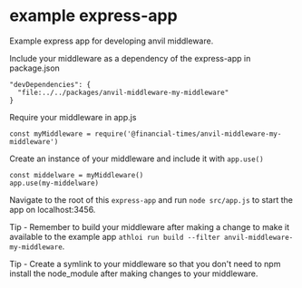 # example express-app

Example express app for developing anvil middleware.

Include your middleware as a dependency of the express-app in package.json
```
"devDependencies": {
  "file:../../packages/anvil-middleware-my-middleware"
}
```

Require your middleware in app.js

```
const myMiddleware = require('@financial-times/anvil-middleware-my-middleware')

```

Create an instance of your middleware and include it with `app.use()`
```
const middelware = myMiddleware()
app.use(my-middelware)
```

Navigate to the root of this `express-app` and run `node src/app.js` to start the app on localhost:3456.

Tip - Remember to build your middleware after making a change to make it available to the example app `athloi run build --filter anvil-middleware-my-middleware`.

Tip - Create a symlink to your middleware so that you don't need to npm install the node_module after making changes to your middleware.
